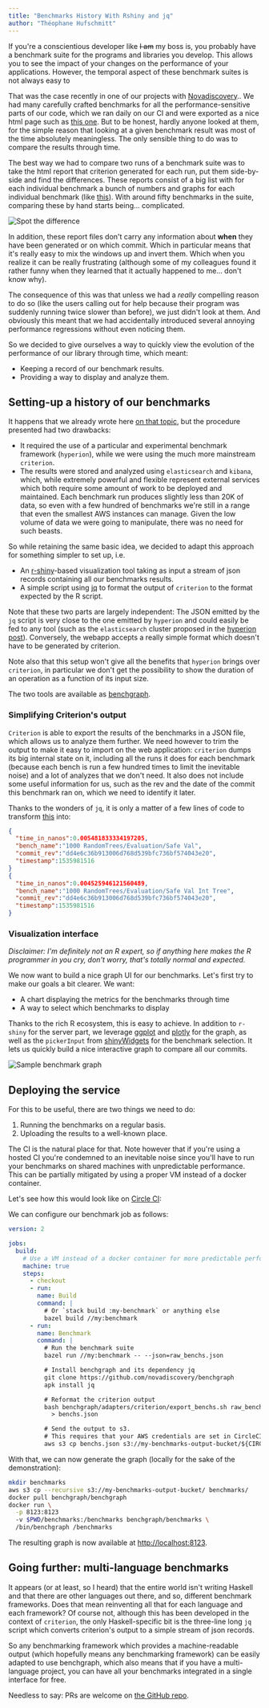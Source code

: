 ```yaml
---
title: "Benchmarks History With Rshiny and jq"
author: "Théophane Hufschmitt"
---
```


If you're a conscientious developer like ~~I am~~ my boss is, you probably have
a benchmark suite for the programs and libraries you develop. This allows you
to see the impact of your changes on the performance of your applications.
However, the temporal aspect of these benchmark suites is not always easy to

That was the case recently in one of our projects with
[Novadiscovery](www.novadiscovery.com)..
We had many carefully crafted benchmarks for all the performance-sensitive
parts of our code, which we ran daily on our CI and were exported as a nice html
page such as [this one][criterion-html-sample].
But to be honest, hardly anyone looked at them, for the simple reason that
looking at a given benchmark result was most of the time absolutely meaningless.
The only sensible thing to do was to compare the results through time.

The best way we had to compare two runs of a benchmark suite was to take the
html report that criterion generated for each run, put them side-by-side and
find the differences.
These reports consist of a big list with for each individual benchmark a bunch
of numbers and graphs for each individual benchmark (like
[this](http://www.serpentine.com/criterion/report.html#b2)).
With around fifty benchmarks in the suite, comparing these by hand starts
being… complicated.

<img title="Spot the difference" alt="Spot the difference" src="https://i.ytimg.com/vi/SRyP2BPGUgg/maxresdefault.jpg" style="max-width: 100%; max-height: 100%"></img>

In addition, these report files don't carry any information about **when** they
have been generated or on which commit. Which in particular means that it's
really easy to mix the windows up and invert them. Which when you realize it
can be really frustrating (although some of my colleagues found it rather funny
when they learned that it actually happened to me… don't know why).

[criterion-html-sample]: http://www.serpentine.com/criterion/report.html

The consequence of this was that unless we had a *really* compelling reason to
do so (like the users calling out for help because their program was suddenly
running twice slower than before), we just didn't look at them. And obviously
this meant that we had accidentally introduced several annoying performance
regressions without even noticing them.

So we decided to give ourselves a way to quickly view the evolution of the
performance of our library through time, which meant:

- Keeping a record of our benchmark results.
- Providing a way to display and analyze them.

## Setting-up a history of our benchmarks

[hyperion-post]: https://www.tweag.io/posts/2017-09-06-hyperion.html

It happens that we already wrote here [on that topic][hyperion-post],
but the procedure presented had two drawbacks:

- It required the use of a particular and experimental benchmark framework
  (`hyperion`), while we were using the much more mainstream `criterion`.
- The results were stored and analyzed using `elasticsearch` and `kibana`,
  which, while extremely powerful and flexible represent external services
  which both require some amount of work to be deployed and maintained.
  Each benchmark run produces slightly less than 20K of data, so even
  with a few hundred of benchmarks we're still in a range that even the smallest
  AWS instances can manage.
  Given the low volume of data we were going to manipulate, there was no need
  for such beasts.

So while retaining the same basic idea, we decided to adapt this approach
for something simpler to set up, i.e.

- An [r-shiny][r-shiny]-based visualization tool taking as input a stream of
  json records containing all our benchmarks results.
- A simple script using [jq][jq] to format the output of `criterion` to the format
  expected by the R script.

[r-shiny]: https://shiny.rstudio.com/
[jq]: https://stedolan.github.io/jq/

Note that these two parts are largely independent: The JSON emitted by the `jq`
script is very close to the one emitted by `hyperion` and could easily be fed
to any tool (such as the `elasticsearch` cluster proposed in the [hyperion
post][hyperion-post]). Conversely, the webapp accepts a really simple
format which doesn't have to be generated by criterion.

Note also that this setup won't give all the benefits that `hyperion` brings
over `criterion`, in particular we don't get the possibility to show the
duration of an operation as a function of its input size.

The two tools are available as [benchgraph][benchgraph].

[benchgraph]: https://github.com/novadiscovery/benchgraph

### Simplifying Criterion's output

`Criterion` is able to export the results of the benchmarks in a JSON file,
which allows us to analyze them further.
We need however to trim the output to make it easy to import on the web
application: `criterion` dumps its big internal state on it, including all
the runs it does for each benchmark (because each bench is run a few hundred
times to limit the inevitable noise) and a lot of analyzes that we don't need.
It also does not include some useful information for us, such as the rev
and the date of the commit this benchmark ran on, which we need to
identify it later.

Thanks to the wonders of `jq`, it is only a matter of a few lines of code to
transform
[this](https://gist.github.com/regnat/a0d8996b9660bd10b483f93e7a45abd4) into:

```json
{
  "time_in_nanos":0.005481833334197205,
  "bench_name":"1000 RandomTrees/Evaluation/Safe Val",
  "commit_rev":"dd4e6c36b913006d768d539bfc736bf574043e20",
  "timestamp":1535981516
}
{
  "time_in_nanos":0.004525946121560489,
  "bench_name":"1000 RandomTrees/Evaluation/Safe Val Int Tree",
  "commit_rev":"dd4e6c36b913006d768d539bfc736bf574043e20",
  "timestamp":1535981516
}
```

### Visualization interface

*Disclaimer: I'm definitely not an R expert, so if anything here makes the
R programmer in you cry, don't worry, that's totally normal and expected.*

We now want to build a nice graph UI for our benchmarks.
Let's first try to make our goals a bit clearer. We want:

- A chart displaying the metrics for the benchmarks through time
- A way to select which benchmarks to display

Thanks to the rich R ecosystem, this is easy to achieve. In addition to
`r-shiny` for the server part, we leverage [ggplot][ggplot] and
[plotly][plotly] for the graph, as well as the `pickerInput` from
[shinyWidgets][shinyWidgets] for the benchmark selection. It lets us
quickly build a nice interactive graph to compare all our commits.

<img title="Sample benchmark graph" alt="Sample benchmark graph" src="../img/posts/benchgraph_screenshot.png" style="max-width: 100%; max-height: 100%"></img>

[ggplot]: https://ggplot2.tidyverse.org/
[plotly]: https://plot.ly/r/
[shinyWidgets]: https://rdrr.io/cran/shinyWidgets/

## Deploying the service

For this to be useful, there are two things we need to do:

1. Running the benchmarks on a regular basis.
2. Uploading the results to a well-known place.

The CI is the natural place for that. Note however that if you're using a
hosted CI you're condemned to an inevitable noise since you'll have to run your
benchmarks on shared machines with unpredictable performance.
This can be partially mitigated by using a proper VM instead of a
docker container.

Let's see how this would look like on [Circle CI][circleci]:

[circleci]: http://circleci.com/

We can configure our benchmark job as follows:

```yaml
version: 2

jobs:
  build:
    # Use a VM instead of a docker container for more predictable performance
    machine: true
    steps:
      - checkout
      - run:
        name: Build
        command: |
          # Or `stack build :my-benchmark` or anything else
          bazel build //my:benchmark
      - run:
        name: Benchmark
        command: |
          # Run the benchmark suite
          bazel run //my:benchmark -- --json=raw_benchs.json

          # Install benchgraph and its dependency jq
          git clone https://github.com/novadiscovery/benchgraph
          apk install jq

          # Reformat the criterion output
          bash benchgraph/adapters/criterion/export_benchs.sh raw_benchs.json \
            > benchs.json

          # Send the output to s3.
          # This requires that your AWS credentials are set in CircleCI's config
          aws s3 cp benchs.json s3://my-benchmarks-output-bucket/${CIRCLE_SHA1}.json
```

With that, we can now generate the graph (locally for the sake of the
demonstration):

```sh
mkdir benchmarks
aws s3 cp --recursive s3://my-benchmarks-output-bucket/ benchmarks/
docker pull benchgraph/benchgraph
docker run \
  -p 8123:8123
  -v $PWD/benchmarks:/benchmarks benchgraph/benchmarks \
  /bin/benchgraph /benchmarks
```

The resulting graph is now available at <http://localhost:8123>.

## Going further: multi-language benchmarks

It appears (or at least, so I heard) that the entire world isn't writing Haskell
and that there are other languages out there, and so, different benchmark
frameworks. Does that mean reinventing all that for each language and each
framework? Of course not, although this has been developed in the context of
`criterion`, the only Haskell-specific bit is the three-line long `jq` script
which converts criterion's output to a simple stream of json records.

So any benchmarking framework which provides a machine-readable output (which
hopefully means any benchmarking framework) can be easily adapted to use
benchgraph, which also means that if you have a multi-language project, you can
have all your benchmarks integrated in a single interface for free.

Needless to say: PRs are welcome on [the GitHub repo][benchgraph_github].

[benchgraph_github]: https://github.com/novadiscovery/benchgraph
